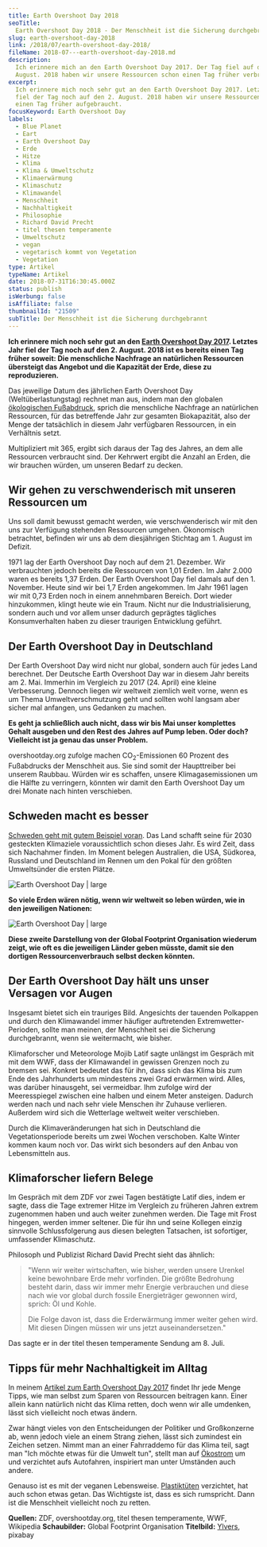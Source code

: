 ```yaml
---
title: Earth Overshoot Day 2018
seoTitle:
  Earth Overshoot Day 2018 - Der Menschheit ist die Sicherung durchgebrannt
slug: earth-overshoot-day-2018
link: /2018/07/earth-overshoot-day-2018/
fileName: 2018-07---earth-overshoot-day-2018.md
description:
  Ich erinnere mich an den Earth Overshoot Day 2017. Der Tag fiel auf den 2.
  August. 2018 haben wir unsere Ressourcen schon einen Tag früher verbraucht.
excerpt:
  Ich erinnere mich noch sehr gut an den Earth Overshoot Day 2017. Letztes Jahr
  fiel der Tag noch auf den 2. August. 2018 haben wir unsere Ressourcen bereits
  einen Tag früher aufgebraucht.
focusKeyword: Earth Overshoot Day
labels:
  - Blue Planet
  - Eart
  - Earth Overshoot Day
  - Erde
  - Hitze
  - Klima
  - Klima & Umweltschutz
  - Klimaerwärmung
  - Klimaschutz
  - Klimawandel
  - Menschheit
  - Nachhaltigkeit
  - Philosophie
  - Richard David Precht
  - titel thesen temperamente
  - Umweltschutz
  - vegan
  - vegetarisch kommt von Vegetation
  - Vegetation
type: Artikel
typeName: Artikel
date: 2018-07-31T16:30:45.000Z
status: publish
isWerbung: false
isAffiliate: false
thumbnailId: "21509"
subTitle: Der Menschheit ist die Sicherung durchgebrannt
---
```


<strong>Ich erinnere mich noch sehr gut an den
[Earth Overshoot Day 2017](/2017/08/earth-overshoot-day-ein-tag-als-mahnmal/).
Letztes Jahr fiel der Tag noch auf den 2. August. 2018 ist es bereits einen Tag
früher soweit: Die menschliche Nachfrage an natürlichen Ressourcen übersteigt
das Angebot und die Kapazität der Erde, diese zu reproduzieren.</strong>

Das jeweilige Datum des jährlichen Earth Overshoot Day (Weltüberlastungstag)
rechnet man aus, indem man den globalen
[ökologischen Fußabdruck](/2014/07/soja-klimaschutz-oekologischer-fussabdruck/),
sprich die menschliche Nachfrage an natürlichen Ressourcen, für das betreffende
Jahr zur gesamten Biokapazität, also der Menge der tatsächlich in diesem Jahr
verfügbaren Ressourcen, in ein Verhältnis setzt.

Multipliziert mit 365, ergibt sich daraus der Tag des Jahres, an dem alle
Ressourcen verbraucht sind. Der Kehrwert ergibt die Anzahl an Erden, die wir
brauchen würden, um unseren Bedarf zu decken.

## Wir gehen zu verschwenderisch mit unseren Ressourcen um

Uns soll damit bewusst gemacht werden, wie verschwenderisch wir mit den uns zur
Verfügung stehenden Ressourcen umgehen. Ökonomisch betrachtet, befinden wir uns
ab dem diesjährigen Stichtag am 1. August im Defizit.

1971 lag der Earth Overshoot Day noch auf dem 21. Dezember. Wir verbrauchten
jedoch bereits die Ressourcen von 1,01 Erden. Im Jahr 2.000 waren es bereits
1,37 Erden. Der Earth Overshoot Day fiel damals auf den 1. November. Heute sind
wir bei 1,7 Erden angekommen. Im Jahr 1961 lagen wir mit 0,73 Erden noch in
einem annehmbaren Bereich. Dort wieder hinzukommen, klingt heute wie ein Traum.
Nicht nur die Industrialisierung, sondern auch und vor allem unser dadurch
geprägtes tägliches Konsumverhalten haben zu dieser traurigen Entwicklung
geführt.

## Der Earth Overshoot Day in Deutschland

Der Earth Overshoot Day wird nicht nur global, sondern auch für jedes Land
berechnet. Der Deutsche Earth Overshoot Day war in diesem Jahr bereits am 2.
Mai. Immerhin im Vergleich zu 2017 (24. April) eine kleine Verbesserung. Dennoch
liegen wir weltweit ziemlich weit vorne, wenn es um Thema Umweltverschmutzung
geht und sollten wohl langsam aber sicher mal anfangen, uns Gedanken zu machen.

<strong>Es geht ja schließlich auch nicht, dass wir bis Mai unser komplettes
Gehalt ausgeben und den Rest des Jahres auf Pump leben. Oder doch? Vielleicht
ist ja genau das unser Problem.</strong>

overshootday.org zufolge machen CO<sub>2</sub>-Emissionen 60 Prozent des
Fußabdrucks der Menschheit aus. Sie sind somit der Haupttreiber bei unserem
Raubbau. Würden wir es schaffen, unsere Klimagasemissionen um die Hälfte zu
verringern, könnten wir damit den Earth Overshoot Day um drei Monate nach hinten
verschieben.

## Schweden macht es besser

[Schweden geht mit gutem Beispiel voran](/2018/07/schweden-klimaziele/). Das
Land schafft seine für 2030 gesteckten Klimaziele voraussichtlich schon dieses
Jahr. Es wird Zeit, dass sich Nachahmer finden. Im Moment belegen Australien,
die USA, Südkorea, Russland und Deutschland im Rennen um den Pokal für den
größten Umweltsünder die ersten Plätze.

![Earth Overshoot Day | large](http://cardamonchai.com/wp-content/uploads/2018/07/Schaubild1-520x722.jpg)

<strong>So viele Erden wären nötig, wenn wir weltweit so leben würden, wie in
den jeweiligen Nationen:</strong>

![Earth Overshoot Day | large](http://cardamonchai.com/wp-content/uploads/2018/07/schaubild2-520x590.jpg)

<strong>Diese zweite Darstellung von der Global Footprint Organisation wiederum
zeigt, wie oft es die jeweiligen Länder geben müsste, damit sie den dortigen
Ressourcenverbrauch selbst decken könnten.</strong>

## Der Earth Overshoot Day hält uns unser Versagen vor Augen

Insgesamt bietet sich ein trauriges Bild. Angesichts der tauenden Polkappen und
durch den Klimawandel immer häufiger auftretenden Extremwetter-Perioden, sollte
man meinen, der Menschheit sei die Sicherung durchgebrannt, wenn sie
weitermacht, wie bisher.

Klimaforscher und Meteorologe Mojib Latif sagte unlängst im Gespräch mit mit dem
WWF, dass der Klimawandel in gewissen Grenzen noch zu bremsen sei. Konkret
bedeutet das für ihn, dass sich das Klima bis zum Ende des Jahrhunderts um
mindestens zwei Grad erwärmen wird. Alles, was darüber hinausgeht, sei
vermeidbar. Ihm zufolge wird der Meeresspiegel zwischen eine halben und einem
Meter ansteigen. Dadurch werden nach und nach sehr viele Menschen ihr Zuhause
verlieren. Außerdem wird sich die Wetterlage weltweit weiter verschieben.

Durch die Klimaveränderungen hat sich in Deutschland die Vegetationsperiode
bereits um zwei Wochen verschoben. Kalte Winter kommen kaum noch vor. Das wirkt
sich besonders auf den Anbau von Lebensmitteln aus.

## Klimaforscher liefern Belege

Im Gespräch mit dem ZDF vor zwei Tagen bestätigte Latif dies, indem er sagte,
dass die Tage extremer Hitze im Vergleich zu früheren Jahren extrem zugenommen
haben und auch weiter zunehmen werden. Die Tage mit Frost hingegen, werden immer
seltener. Die für ihn und seine Kollegen einzig sinnvolle Schlussfolgerung aus
diesen belegten Tatsachen, ist sofortiger, umfassender Klimaschutz.

Philosoph und Publizist Richard David Precht sieht das ähnlich:

<blockquote>"Wenn wir weiter wirtschaften, wie bisher, werden unsere Urenkel keine bewohnbare Erde mehr vorfinden. Die größte Bedrohung besteht darin, dass wir immer mehr Energie verbrauchen und diese nach wie vor global durch fossile Energieträger gewonnen wird, sprich: Öl und Kohle.

Die Folge davon ist, dass die Erderwärmung immer weiter gehen wird. Mit diesen
Dingen müssen wir uns jetzt auseinandersetzen."</blockquote>

Das sagte er in der titel thesen temperamente Sendung am 8. Juli.

## Tipps für mehr Nachhaltigkeit im Alltag

In meinem
[Artikel zum Earth Overshoot Day 2017](/2017/08/earth-overshoot-day-ein-tag-als-mahnmal/)
findet Ihr jede Menge Tipps, wie man selbst zum Sparen von Ressourcen beitragen
kann. Einer allein kann natürlich nicht das Klima retten, doch wenn wir alle
umdenken, lässt sich vielleicht noch etwas ändern.

Zwar hängt vieles von den Entscheidungen der Politiker und Großkonzerne ab, wenn
jedoch viele an einem Strang ziehen, lässt sich zumindest ein Zeichen setzen.
Nimmt man an einer Fahrraddemo für das Klima teil, sagt man "Ich möchte etwas
für die Umwelt tun", stellt man auf [Ökostrom](/2011/04/stromanbieter-wechseln/)
um und verzichtet aufs Autofahren, inspiriert man unter Umständen auch andere.

Genauso ist es mit der veganen Lebensweise.
[Plastiktüten](/2018/02/wie-vegan-ist-moeglich/) verzichtet, hat auch schon
etwas getan. Das Wichtigste ist, dass es sich rumspricht. Dann ist die
Menschheit vielleicht noch zu retten.

<strong>Quellen:</strong> ZDF, overshootday.org, titel thesen temperamente, WWF,
Wikipedia <strong>Schaubilder:</strong> Global Footprint Organisation
<strong>Titelbild:</strong>
[Ylvers](https://pixabay.com/de/users/Ylvers-337353/), pixabay
